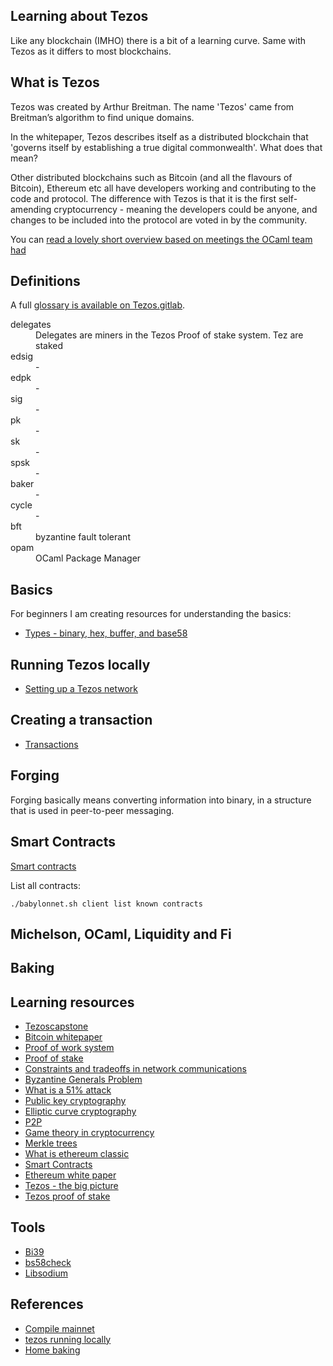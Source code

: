 ## Learning about Tezos

Like any blockchain (IMHO) there is a bit of a learning curve. Same with Tezos as it differs to most blockchains.

## What is Tezos

Tezos was created by Arthur Breitman. The name 'Tezos' came from Breitman’s algorithm to find unique domains.

In the whitepaper, Tezos describes itself as a distributed blockchain that 'governs itself by establishing a true digital commonwealth'. What does that mean?

Other distributed blockchains such as Bitcoin (and all the flavours of Bitcoin), Ethereum etc all have developers working and contributing to the code and protocol. The difference with Tezos is that it is the first self-amending cryptocurrency - meaning the developers could be anyone, and changes to be included into the protocol are voted in by the community.

You can [read a lovely short overview based on meetings the OCaml team had](https://ocaml.org/meetings/ocaml/2017/.extended-abstract__2017__benjamin-canou_gregoire-henry_pierre-chambart_fabrice-le-fessant_arthur-breitman__tezos-the-ocaml-crypto-ledger.pdf)

## Definitions

A full [glossary is available on Tezos.gitlab](https://tezos.gitlab.io/user/glossary.html).

<dl>
  <dt>delegates</dt>
  <dd>Delegates are miners in the Tezos Proof of stake system. Tez are staked</dd>
  <dt>edsig</dt>
  <dd>-</dd>
  <dt>edpk</dt>
  <dd>-</dd>
  <dt>sig</dt>
  <dd>-</dd>
  <dt>pk</dt>
  <dd>-</dd>
  <dt>sk</dt>
  <dd>-</dd>
  <dt>spsk</dt>
  <dd>-</dd>
  <dt>baker</dt>
  <dd>-</dd>
  <dt>cycle</dt>
  <dd>-</dd>
  <dt>bft</dt>
  <dd>byzantine fault tolerant</dd>
  <dt>opam</dt>
  <dd>OCaml Package Manager</dd>
</dl>

## Basics

For beginners I am creating resources for understanding the basics:

- [Types - binary, hex, buffer, and base58](./TYPES.md)

## Running Tezos locally

- [Setting up a Tezos network](./SETUP.md)

## Creating a transaction

- [Transactions](./TRANSACTIONS.md)

## Forging

Forging basically means converting information into binary, in a structure that is used in peer-to-peer messaging.

## Smart Contracts

[Smart contracts](./SMART-CONTRACTS.md)

List all contracts:

```
./babylonnet.sh client list known contracts
```

## Michelson, OCaml, Liquidity and Fi

## Baking

## Learning resources

- [Tezoscapstone](https://tezoscapstone.com)
- [Bitcoin whitepaper](https://bitcoin.org/bitcoin.pdf/)
- [Proof of work system](https://en.wikipedia.org/wiki/Proof-of-work_system/)
- [Proof of stake](https://en.wikipedia.org/wiki/Proof-of-stake/)
- [Constraints and tradeoffs in network communications](http://hydra.infosys.tuwien.ac.at/teaching/courses/AdvancedDistributedSystems/download/1975_Akkoyunlu,%20Ekanadham,%20Huber_Some%20constraints%20and%20tradeoffs%20in%20the%20design%20of%20network%20communications.pdf)
- [Byzantine Generals Problem](https://marknelson.us/posts/2007/07/23/byzantine.html)
- [What is a 51% attack](https://medium.com/coinmonks/what-is-a-51-attack-or-double-spend-attack-aa108db63474/)
- [Public key cryptography](https://en.wikipedia.org/wiki/Public-key_cryptography/)
- [Elliptic curve cryptography](https://en.wikipedia.org/wiki/Elliptic-curve_cryptography/)
- [P2P](https://en.wikipedia.org/wiki/Peer-to-peer/)
- [Game theory in cryptocurrency](https://blockgeeks.com/guides/cryptocurrency-game-theory//)
- [Merkle trees](https://hackernoon.com/merkle-trees-181cb4bc30b4/)
- [What is ethereum classic](https://blockgeeks.com/guides/what-is-ethereum-classic//)
- [Smart Contracts](https://blockchainhub.net/smart-contracts//)
- [Ethereum white paper](https://github.com/ethereum/wiki/wiki/White-Paper/)
- [Tezos - the big picture](http://tezos.gitlab.io/mainnet/whitedoc/the_big_picture.html#the-big-picture/)
- [Tezos proof of stake](http://tezos.gitlab.io/mainnet/whitedoc/proof_of_stake.html/)

## Tools

- [Bi39](https://github.com/bitcoinjs/bip39)
- [bs58check](https://github.com/bitcoinjs/bs58check)
- [Libsodium](https://github.com/jedisct1/libsodium.js)

## References

- [Compile mainnet](https://github.com/tezoscommunity/FAQ/blob/master/Compile_Mainnet.md)
- [tezos running locally](https://medium.com/@mail_35269/how-to-run-a-tezos-node-with-docker-8edb92fb1dd9)
- [Home baking](https://medium.com/@tezbaker.io/tezos-mainnet-setting-up-home-baking-4bf258a9fd30)
